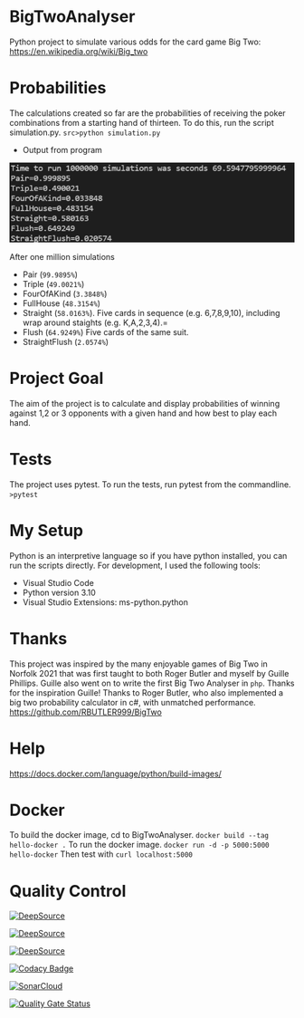 # BigTwoAnalyser
Python project to simulate various odds for the card game Big Two: https://en.wikipedia.org/wiki/Big_two

# Probabilities 
The calculations created so far are the probabilities of receiving the poker combinations from a starting hand of thirteen. To do this, run the script simulation.py. 
`src>python simulation.py`
* Output from program

![](res/simulationOutput.png)

After one million simulations
* Pair (`99.9895%`)
* Triple (`49.0021%`)
* FourOfAKind (`3.3848%`)
* FullHouse (`48.3154%`)
* Straight (`58.0163%`). Five cards in sequence (e.g. 6,7,8,9,10), including wrap around staights (e.g. K,A,2,3,4).=
* Flush (`64.9249%`) Five cards of the same suit.
* StraightFlush (`2.0574%`)

# Project Goal
The aim of the project is to calculate and display probabilities of winning against 1,2 or 3 opponents with a given hand and how best to play each hand.

# Tests
The project uses pytest. To run the tests, run pytest from the commandline. 
`>pytest`

# My Setup
Python is an interpretive language so if you have python installed, you can run the scripts directly. For development, I used the following tools:
* Visual Studio Code
* Python version 3.10
* Visual Studio Extensions: ms-python.python

# Thanks
This project was inspired by the many enjoyable games of Big Two in Norfolk 2021 that was first taught to both Roger Butler and myself by Guille Phillips. Guille also went on to write the first Big Two Analyser in `php`. Thanks for the inspiration Guille!
Thanks to Roger Butler, who also implemented a big two probability calculator in c#, with unmatched performance. https://github.com/RBUTLER999/BigTwo

# Help
https://docs.docker.com/language/python/build-images/

# Docker
To build the docker image, cd to BigTwoAnalyser. `docker build --tag hello-docker .`
To run the docker image. `docker run -d -p 5000:5000 hello-docker`
Then test with `curl localhost:5000`


# Quality Control

[![DeepSource](https://app.deepsource.com/gh/Hawkie/BigTwoAnalyser.svg/?label=code+coverage&show_trend=true&token=s4JCukTQ5BuadMnnfwiLgy4J)](https://app.deepsource.com/gh/Hawkie/BigTwoAnalyser/)

[![DeepSource](https://app.deepsource.com/gh/Hawkie/BigTwoAnalyser.svg/?label=active+issues&show_trend=true&token=s4JCukTQ5BuadMnnfwiLgy4J)](https://app.deepsource.com/gh/Hawkie/BigTwoAnalyser/)

[![DeepSource](https://app.deepsource.com/gh/Hawkie/BigTwoAnalyser.svg/?label=resolved+issues&show_trend=true&token=s4JCukTQ5BuadMnnfwiLgy4J)](https://app.deepsource.com/gh/Hawkie/BigTwoAnalyser/)


[![Codacy Badge](https://app.codacy.com/project/badge/Grade/f84fbb7c08a84e17b625a102706d55b9)](https://app.codacy.com/gh/Hawkie/BigTwoAnalyser/dashboard?utm_source=gh&utm_medium=referral&utm_content=&utm_campaign=Badge_grade)

[![SonarCloud](https://sonarcloud.io/images/project_badges/sonarcloud-white.svg)](https://sonarcloud.io/summary/new_code?id=Hawkie_BigTwoAnalyser)

[![Quality Gate Status](https://sonarcloud.io/api/project_badges/measure?project=Hawkie_BigTwoAnalyser&metric=alert_status)](https://sonarcloud.io/summary/new_code?id=Hawkie_BigTwoAnalyser)

